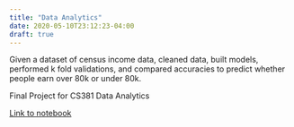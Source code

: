 ```yaml
---
title: "Data Analytics"
date: 2020-05-10T23:12:23-04:00
draft: true
---
```


Given a dataset of census income data, cleaned data, built models, performed k fold validations, and compared accuracies to predict whether people earn over 80k or under 80k. 

Final Project for CS381 Data Analytics

[Link to notebook](../FinalProject_Omar_Mirza.html)